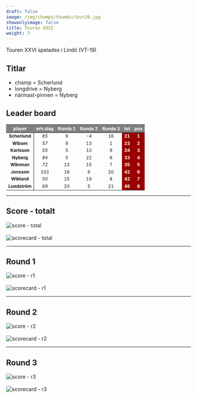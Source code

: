 ```yaml
---  
draft: false  
image: /img/champs/thumbs/tour26.jpg  
showonlyimage: false  
title: Touren XXVI  
weight: 3  
---
```


Touren XXVI spelades i Lindö (VT-19)

<!--more-->

Titlar
------

-   champ = Scherlund  
-   longdrive = Nyberg  
-   närmast-pinnen = Nyberg

Leader board
------------

<table class="table table-striped table-bordered table-hover table-condensed table-responsive" style="font-size: 12px; ">
 <thead>
  <tr>
   <th style="text-align:center;font-weight: bold;color: white !important;background-color: gray !important;"> player </th>
   <th style="text-align:center;font-weight: bold;color: white !important;background-color: gray !important;"> erh.slag </th>
   <th style="text-align:center;font-weight: bold;color: white !important;background-color: gray !important;"> Runda 1 </th>
   <th style="text-align:center;font-weight: bold;color: white !important;background-color: gray !important;"> Runda 2 </th>
   <th style="text-align:center;font-weight: bold;color: white !important;background-color: gray !important;"> Runda 3 </th>
   <th style="text-align:center;font-weight: bold;color: white !important;background-color: gray !important;"> tot </th>
   <th style="text-align:center;font-weight: bold;color: white !important;background-color: gray !important;"> pos </th>
  </tr>
 </thead>
<tbody>
  <tr>
   <td style="text-align:center;font-weight: bold;background-color: gray50 !important;border-right:1px solid;"> Scherlund </td>
   <td style="text-align:center;font-style: italic;"> 85 </td>
   <td style="text-align:center;"> 9 </td>
   <td style="text-align:center;"> -4 </td>
   <td style="text-align:center;"> 16 </td>
   <td style="text-align:center;font-weight: bold;color: white !important;background-color: #990000 !important;"> 21 </td>
   <td style="text-align:center;font-weight: bold;color: white !important;background-color: #990000 !important;"> 1 </td>
  </tr>
  <tr>
   <td style="text-align:center;font-weight: bold;background-color: gray50 !important;border-right:1px solid;"> Wibom </td>
   <td style="text-align:center;font-style: italic;"> 57 </td>
   <td style="text-align:center;"> 9 </td>
   <td style="text-align:center;"> 13 </td>
   <td style="text-align:center;"> 1 </td>
   <td style="text-align:center;font-weight: bold;color: white !important;background-color: #990000 !important;"> 23 </td>
   <td style="text-align:center;font-weight: bold;color: white !important;background-color: #990000 !important;"> 2 </td>
  </tr>
  <tr>
   <td style="text-align:center;font-weight: bold;background-color: gray50 !important;border-right:1px solid;"> Karlsson </td>
   <td style="text-align:center;font-style: italic;"> 55 </td>
   <td style="text-align:center;"> 5 </td>
   <td style="text-align:center;"> 10 </td>
   <td style="text-align:center;"> 9 </td>
   <td style="text-align:center;font-weight: bold;color: white !important;background-color: #990000 !important;"> 24 </td>
   <td style="text-align:center;font-weight: bold;color: white !important;background-color: #990000 !important;"> 3 </td>
  </tr>
  <tr>
   <td style="text-align:center;font-weight: bold;background-color: gray50 !important;border-right:1px solid;"> Nyberg </td>
   <td style="text-align:center;font-style: italic;"> 84 </td>
   <td style="text-align:center;"> 5 </td>
   <td style="text-align:center;"> 22 </td>
   <td style="text-align:center;"> 6 </td>
   <td style="text-align:center;font-weight: bold;color: white !important;background-color: #990000 !important;"> 33 </td>
   <td style="text-align:center;font-weight: bold;color: white !important;background-color: #990000 !important;"> 4 </td>
  </tr>
  <tr>
   <td style="text-align:center;font-weight: bold;background-color: gray50 !important;border-right:1px solid;"> Wänman </td>
   <td style="text-align:center;font-style: italic;"> 72 </td>
   <td style="text-align:center;"> 13 </td>
   <td style="text-align:center;"> 15 </td>
   <td style="text-align:center;"> 7 </td>
   <td style="text-align:center;font-weight: bold;color: white !important;background-color: #990000 !important;"> 35 </td>
   <td style="text-align:center;font-weight: bold;color: white !important;background-color: #990000 !important;"> 5 </td>
  </tr>
  <tr>
   <td style="text-align:center;font-weight: bold;background-color: gray50 !important;border-right:1px solid;"> Jonsson </td>
   <td style="text-align:center;font-style: italic;"> 101 </td>
   <td style="text-align:center;"> 16 </td>
   <td style="text-align:center;"> 6 </td>
   <td style="text-align:center;"> 20 </td>
   <td style="text-align:center;font-weight: bold;color: white !important;background-color: #990000 !important;"> 42 </td>
   <td style="text-align:center;font-weight: bold;color: white !important;background-color: #990000 !important;"> 6 </td>
  </tr>
  <tr>
   <td style="text-align:center;font-weight: bold;background-color: gray50 !important;border-right:1px solid;"> Wiklund </td>
   <td style="text-align:center;font-style: italic;"> 50 </td>
   <td style="text-align:center;"> 15 </td>
   <td style="text-align:center;"> 19 </td>
   <td style="text-align:center;"> 8 </td>
   <td style="text-align:center;font-weight: bold;color: white !important;background-color: #990000 !important;"> 42 </td>
   <td style="text-align:center;font-weight: bold;color: white !important;background-color: #990000 !important;"> 7 </td>
  </tr>
  <tr>
   <td style="text-align:center;font-weight: bold;background-color: gray50 !important;border-right:1px solid;"> Lundström </td>
   <td style="text-align:center;font-style: italic;"> 69 </td>
   <td style="text-align:center;"> 20 </td>
   <td style="text-align:center;"> 5 </td>
   <td style="text-align:center;"> 21 </td>
   <td style="text-align:center;font-weight: bold;color: white !important;background-color: #990000 !important;"> 46 </td>
   <td style="text-align:center;font-weight: bold;color: white !important;background-color: #990000 !important;"> 8 </td>
  </tr>
</tbody>
</table>

------------------------------------------------------------------------

Score - totalt
--------------

<img src="/results/tour26/relnet.lineplot.all.png" alt="score - total">
<br><br>
<img src="/results/tour26/absgross.scorecard.all.png" alt="scorecard - total">

------------------------------------------------------------------------

Round 1
-------

<img src="/results/tour26/relnet.lineplot.r1.png" alt="score - r1">
<br><br>
<img src="/results/tour26/absgross.scorecard.r1.png" alt="scorecard - r1">

------------------------------------------------------------------------

Round 2
-------

<img src="/results/tour26/relnet.lineplot.r2.png" alt="score - r2">
<br><br>
<img src="/results/tour26/absgross.scorecard.r2.png" alt="scorecard - r2">

------------------------------------------------------------------------

Round 3
-------

<img src="/results/tour26/relnet.lineplot.r3.png" alt="score - r3">
<br><br>
<img src="/results/tour26/absgross.scorecard.r3.png" alt="scorecard - r3">
